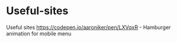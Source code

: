 # Useful-sites
Useful sites
https://codepen.io/aaroniker/pen/LXVqxR - Hamburger animation for mobile menu
